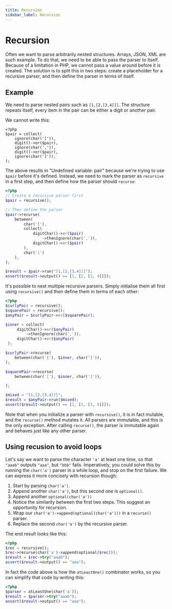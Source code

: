 ```yaml
---
title: Recursion
sidebar_label: Recursion
---
```


# Recursion 

Often we want to parse arbitrarily nested structures. Arrays, JSON, XML are such example. To do that, we need to be able to pass the parser to itself. Because of a limitation in PHP, we cannot pass a value around before it is created. The solution is to split this in two steps: create a placeholder for a recursive parser, and then define the parser in terms of itself. 

## Example

We need to parse nested pairs such as `[1,[2,[3,4]]]`. The structure repeats itself, every item in the pair can be either a digit or another pair. 

We cannot write this:

```
<?php
$pair = collect(
    ignore(char('[')),
    digit()->or($pair),
    ignore(char(',')),
    digit()->or($pair),
    ignore(char(']')),
);
```

The above results in "Undefined variable: pair" because we're trying to use `$pair` before it's defined. Instead, we need to mark the parser as `recursive` in a first step, and then define how the parser should `recurse`: 

```php
<?php
// Create a recursive parser first
$pair = recursive();

// Then define the parser
$pair->recurse(
    between(
        char('['),
        collect(
            digitChar()->or($pair)
                ->thenIgnore(char(',')),
            digitChar()->or($pair)
        ),
        char(']')
    ),
);

$result = $pair->run("[1,[2,[3,4]]]");
assert($result->output() == [1, [2, [3, 4]]]);
```

It's possible to nest multiple recursive parsers. Simply initialise them all first using  `recursive()` and then define them in terms of each other:

```php
<?php
$curlyPair = recursive();
$squarePair = recursive();
$anyPair = $curlyPair->or($squarePair);

$inner = collect(
     digitChar()->or($anyPair)
         ->thenIgnore(char(',')),
     digitChar()->or($anyPair)
 );

$curlyPair->recurse(
    between(char('{'), $inner, char('}')),
);

$squarePair->recurse(
    between(char('['), $inner, char(']')),

);

$mixed = "{1,[2,{3,4}]}";
$result = $anyPair->run($mixed);
assert($result->output() == [1, [2, [3, 4]]]);
```

Note that when you initialize a parser with `recursive()`, it is in fact mutable, and the `recurse()` method mutates it. All parsers are immutable, and this is the only exception. After calling `recurse()`, the parser is immutable again and behaves just like any other parser.

## Using recusion to avoid loops

Let's say we want to parse the character `'a'` at least one time, so that `"aaab"` outputs `"aaa"`, but `"bbb"` fails. Imperatively, you could solve this by running the `char('a')` parser in a while loop, and stop on the first failure. We can express it more concisely with recursion though: 

1. Start by parsing `char('a')`.
2. Append another `char('a')`, but this second one is `optional()`.
3. Append another `optional(char('a'))`
4. Notice the similarity between the first two steps. This suggest an opportunity for recursion. 
5. Wrap our `char('a')->append(optional(char('a')))` in a `recurse()` parser. 
6. Replace the second `char('a')` by the recursive parser.

The end result looks like this:

```php
<?php
$rec = recursive();
$rec->recurse(char('a')->append(optional($rec)));
$result = $rec->try("aaab");
assert($result->output() == "aaa");
```

In fact the code above is how the `atLeastOne()` combinator works, so you can simplify that code by writing this:

```php
<?php
$parser = atLeastOne(char('a'));
$result = $parser->try("aaab");
assert($result->output() == "aaa");
```


